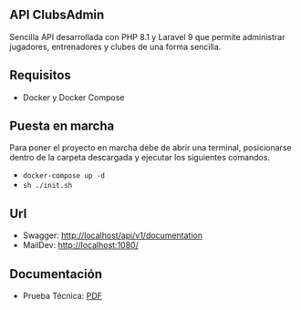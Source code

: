 ## API ClubsAdmin

Sencilla API desarrollada con PHP 8.1 y Laravel 9 que permite administrar jugadores, entrenadores y clubes de una forma sencilla.

## Requisitos
- Docker y Docker Compose

## Puesta en marcha

Para poner el proyecto en marcha debe de abrir una terminal, posicionarse dentro de la carpeta descargada y ejecutar los siguientes comandos.
- <code>docker-compose up -d</code>
- <code>sh ./init.sh</code>

## Url

- Swagger: [http://localhost/api/v1/documentation](http://localhost/api/v1/documentation)
- MailDev: [http://localhost:1080/](http://localhost:1080)

## Documentación
- Prueba Técnica: [PDF](./doc/Prueba%20técnica%20Backend%20-%20v4.pdf")
